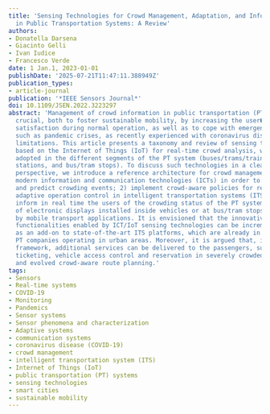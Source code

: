 ```yaml
---
title: 'Sensing Technologies for Crowd Management, Adaptation, and Information Dissemination
  in Public Transportation Systems: A Review'
authors:
- Donatella Darsena
- Giacinto Gelli
- Ivan Iudice
- Francesco Verde
date: 1 Jan.1, 2023-01-01
publishDate: '2025-07-21T11:47:11.388949Z'
publication_types:
- article-journal
publication: '*IEEE Sensors Journal*'
doi: 10.1109/JSEN.2022.3223297
abstract: 'Management of crowd information in public transportation (PT) systems is
  crucial, both to foster sustainable mobility, by increasing the user�s comfort and
  satisfaction during normal operation, as well as to cope with emergency situations,
  such as pandemic crises, as recently experienced with coronavirus disease (COVID-19)
  limitations. This article presents a taxonomy and review of sensing technologies
  based on the Internet of Things (IoT) for real-time crowd analysis, which can be
  adopted in the different segments of the PT system (buses/trams/trains, railway/metro
  stations, and bus/tram stops). To discuss such technologies in a clear systematic
  perspective, we introduce a reference architecture for crowd management, which employs
  modern information and communication technologies (ICTs) in order to: 1) monitor
  and predict crowding events; 2) implement crowd-aware policies for real-time and
  adaptive operation control in intelligent transportation systems (ITSs); and 3)
  inform in real time the users of the crowding status of the PT system, by means
  of electronic displays installed inside vehicles or at bus/tram stops/stations and/or
  by mobile transport applications. It is envisioned that the innovative crowd management
  functionalities enabled by ICT/IoT sensing technologies can be incrementally implemented
  as an add-on to state-of-the-art ITS platforms, which are already in use by major
  PT companies operating in urban areas. Moreover, it is argued that, in this new
  framework, additional services can be delivered to the passengers, such as online
  ticketing, vehicle access control and reservation in severely crowded situations,
  and evolved crowd-aware route planning.'
tags:
- Sensors
- Real-time systems
- COVID-19
- Monitoring
- Pandemics
- Sensor systems
- Sensor phenomena and characterization
- Adaptive systems
- communication systems
- coronavirus disease (COVID-19)
- crowd management
- intelligent transportation system (ITS)
- Internet of Things (IoT)
- public transportation (PT) systems
- sensing technologies
- smart cities
- sustainable mobility
---
```

